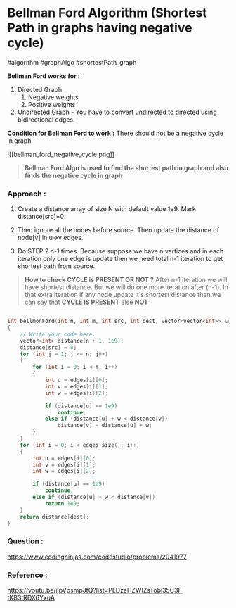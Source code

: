 # Bellman Ford Algorithm (Shortest Path in graphs having negative cycle)
#algorithm #graphAlgo #shortestPath_graph 


**Bellman Ford works for :**
1. Directed Graph
	1. Negative weights
	2. Positive weights
2. Undirected Graph - You have to convert undirected to directed using bidirectional edges.

**Condition for Bellman Ford to work :** There should not be  a negative cycle in graph

![[bellman_ford_negative_cycle.png]]

>**Bellman Ford Algo is used to find the shortest path in graph and also finds the negative cycle in graph**



### Approach :


1. Create a distance array of size N with default value 1e9. Mark distance[src]=0

2. Then ignore all the nodes before source. Then update the distance of node[v] in u->v edges.

3. Do STEP 2 n-1 times. Because suppose we have n vertices and in each iteration only one edge is update then we need total n-1 iteration to get shortest path from source.

>**How to check CYCLE is PRESENT OR NOT ?**
>After n-1 iteration  we will have shortest distance. But we will do one more iteration after (n-1). In that extra iteration if any node update it's shortest distance then we can say that
>**CYCLE IS PRESENT** else **NOT**



```C++

int bellmonFord(int n, int m, int src, int dest, vector<vector<int>> &edges)
{
    // Write your code here.
    vector<int> distance(n + 1, 1e9);
    distance[src] = 0;
    for (int j = 1; j <= n; j++)
    {
        for (int i = 0; i < m; i++)
        {
            int u = edges[i][0];
            int v = edges[i][1];
            int w = edges[i][2];

            if (distance[u] == 1e9)
                continue;
            else if (distance[u] + w < distance[v])
                distance[v] = distance[u] + w;
        }
    }
    for (int i = 0; i < edges.size(); i++)
    {
        int u = edges[i][0];
        int v = edges[i][1];
        int w = edges[i][2];

        if (distance[u] == 1e9)
            continue;
        else if (distance[u] + w < distance[v])
            return 1e9;
    }
    return distance[dest];
}
```


### Question :
https://www.codingninjas.com/codestudio/problems/2041977

### Reference :
https://youtu.be/ijpVpsmpJtQ?list=PLDzeHZWIZsTobi35C3I-tKB3tRDX6YxuA